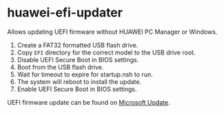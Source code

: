 huawei-efi-updater
==================

Allows updating UEFI firmware without HUAWEI PC Manager or Windows.

1. Create a FAT32 formatted USB flash drive.
2. Copy `EFI` directory for the correct model to the USB drive root.
3. Disable UEFI Secure Boot in BIOS settings.
4. Boot from the USB flash drive.
5. Wait for timeout to expire for startup.nsh to run.
6. The system will reboot to install the update.
7. Enable UEFI Secure Boot in BIOS settings.

UEFI firmware update can be found on [Microsoft Update](https://www.catalog.update.microsoft.com/Search.aspx?q=HUAWEI).
